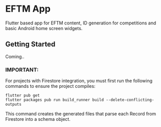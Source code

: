 # EFTM App

Flutter based app for EFTM content, ID generation for competitions and basic Android home screen widgets.

## Getting Started

Coming..

### IMPORTANT:

For projects with Firestore integration, you must first run the following commands to ensure the project compiles:

```
flutter pub get
flutter packages pub run build_runner build --delete-conflicting-outputs
```

This command creates the generated files that parse each Record from Firestore into a schema object.

